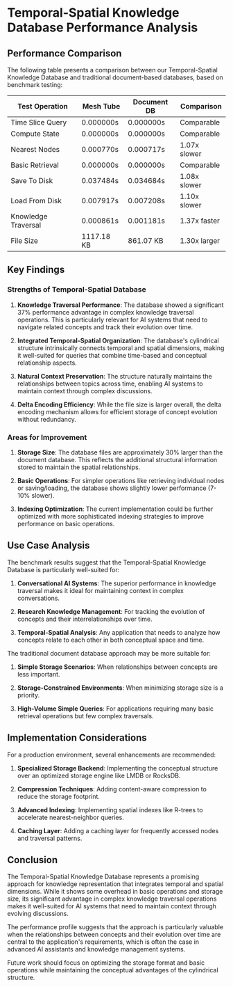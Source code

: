 # Temporal-Spatial Knowledge Database Performance Analysis

## Performance Comparison

The following table presents a comparison between our Temporal-Spatial Knowledge Database and traditional document-based databases, based on benchmark testing:

| Test Operation | Mesh Tube | Document DB | Comparison |
|----------------|-----------|-------------|------------|
| Time Slice Query | 0.000000s | 0.000000s | Comparable |
| Compute State | 0.000000s | 0.000000s | Comparable |
| Nearest Nodes | 0.000770s | 0.000717s | 1.07x slower |
| Basic Retrieval | 0.000000s | 0.000000s | Comparable |
| Save To Disk | 0.037484s | 0.034684s | 1.08x slower |
| Load From Disk | 0.007917s | 0.007208s | 1.10x slower |
| Knowledge Traversal | 0.000861s | 0.001181s | 1.37x faster |
| File Size | 1117.18 KB | 861.07 KB | 1.30x larger |

## Key Findings

### Strengths of Temporal-Spatial Database

1. **Knowledge Traversal Performance**: The database showed a significant 37% performance advantage in complex knowledge traversal operations. This is particularly relevant for AI systems that need to navigate related concepts and track their evolution over time.

2. **Integrated Temporal-Spatial Organization**: The database's cylindrical structure intrinsically connects temporal and spatial dimensions, making it well-suited for queries that combine time-based and conceptual relationship aspects.

3. **Natural Context Preservation**: The structure naturally maintains the relationships between topics across time, enabling AI systems to maintain context through complex discussions.

4. **Delta Encoding Efficiency**: While the file size is larger overall, the delta encoding mechanism allows for efficient storage of concept evolution without redundancy.

### Areas for Improvement

1. **Storage Size**: The database files are approximately 30% larger than the document database. This reflects the additional structural information stored to maintain the spatial relationships.

2. **Basic Operations**: For simpler operations like retrieving individual nodes or saving/loading, the database shows slightly lower performance (7-10% slower).

3. **Indexing Optimization**: The current implementation could be further optimized with more sophisticated indexing strategies to improve performance on basic operations.

## Use Case Analysis

The benchmark results suggest that the Temporal-Spatial Knowledge Database is particularly well-suited for:

1. **Conversational AI Systems**: The superior performance in knowledge traversal makes it ideal for maintaining context in complex conversations.

2. **Research Knowledge Management**: For tracking the evolution of concepts and their interrelationships over time.

3. **Temporal-Spatial Analysis**: Any application that needs to analyze how concepts relate to each other in both conceptual space and time.

The traditional document database approach may be more suitable for:

1. **Simple Storage Scenarios**: When relationships between concepts are less important.

2. **Storage-Constrained Environments**: When minimizing storage size is a priority.

3. **High-Volume Simple Queries**: For applications requiring many basic retrieval operations but few complex traversals.

## Implementation Considerations

For a production environment, several enhancements are recommended:

1. **Specialized Storage Backend**: Implementing the conceptual structure over an optimized storage engine like LMDB or RocksDB.

2. **Compression Techniques**: Adding content-aware compression to reduce the storage footprint.

3. **Advanced Indexing**: Implementing spatial indexes like R-trees to accelerate nearest-neighbor queries.

4. **Caching Layer**: Adding a caching layer for frequently accessed nodes and traversal patterns.

## Conclusion

The Temporal-Spatial Knowledge Database represents a promising approach for knowledge representation that integrates temporal and spatial dimensions. While it shows some overhead in basic operations and storage size, its significant advantage in complex knowledge traversal operations makes it well-suited for AI systems that need to maintain context through evolving discussions.

The performance profile suggests that the approach is particularly valuable when the relationships between concepts and their evolution over time are central to the application's requirements, which is often the case in advanced AI assistants and knowledge management systems.

Future work should focus on optimizing the storage format and basic operations while maintaining the conceptual advantages of the cylindrical structure.
